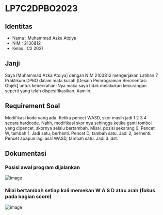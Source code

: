 # LP7C2DPBO2023

## Identitas
- Nama  : Muhammad Azka Atqiya
- NIM   : 2100812
- Kelas : C2 2021

## Janji
Saya [Muhammad Azka Atqiya] dengan NIM 2100812 mengerjakan Latihan 7 Praktikum DPBO dalam mata kuliah [Desain Pemrograman Berorientasi Objek] untuk keberkahan-Nya maka saya tidak melakukan kecurangan seperti yang telah dispesifikasikan. Aamiin.

## Requirement Soal
Modifikasi kode yang ada. Ketika pencet WASD, skor masih jadi 1 2 3 4 secara hardcode. Nahh, modifikasi skor nya sehingga ketika ganti tombol yang dipencet, skornya selalu bertambah.
Misal, posisi sekarang 0. Pencet W, tambah 1. Jadi satu, berhenti. Pencet D, tambah satu. Jadi 2, berhenti. Pencet apapun lagi asal WASD, tambah satu. Jadi 3. dst.

## Dokumentasi
### Posisi awal program dijalankan
![image](https://user-images.githubusercontent.com/90915678/232394706-c7bcffc3-32e8-4d1e-8116-7739c451beea.png)

### Nilai bertambah setiap kali memekan W A S D atau arah (fokus pada bagian score)
![image](https://user-images.githubusercontent.com/90915678/232394794-feed2b9e-5ff4-430c-8af1-a11ca88077be.png)






